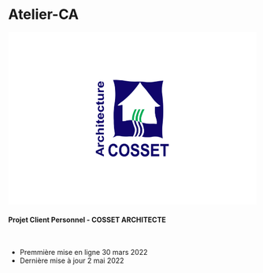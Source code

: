 # Atelier-CA

<div align="center">
  <img height="350px" src="./assets/images/atelier-ca.jpg" alt="logo cosset architecture">
</div>

#### Projet Client Personnel -  COSSET ARCHITECTE
<br>

- Premmière mise en ligne 30 mars 2022
- Dernière mise à jour 2 mai 2022
